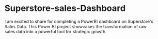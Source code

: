 # Superstore-sales-Dashboard
I am excited to share for completing a PowerBI dashboard on Superstore's Sales Data. This Power BI project showcases the transformation of raw sales data into a powerful tool for strategic growth.

